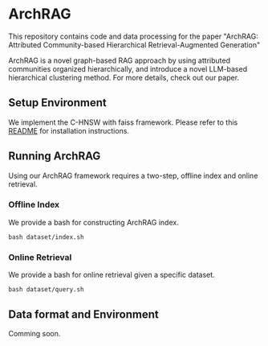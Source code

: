 # ArchRAG

This repository contains code and data processing for the paper "ArchRAG: Attributed Community-based Hierarchical
Retrieval-Augmented Generation"

ArchRAG is a novel graph-based RAG approach by using attributed communities organized hierarchically, and introduce a novel LLM-based hierarchical clustering method.
For more details, check out our paper.


## Setup Environment

We implement the C-HNSW with faiss framework. Please refer to this [README](./HCHNSW/README.md) for installation instructions.


## Running ArchRAG

Using our ArchRAG framework requires a two-step, offline index and online retrieval.

### Offline Index

We provide a bash for constructing ArchRAG index.

```shell
bash dataset/index.sh
```

### Online Retrieval

We provide a bash for online retrieval given a specific dataset.

```shell
bash dataset/query.sh
```

## Data format and Environment

Comming soon.